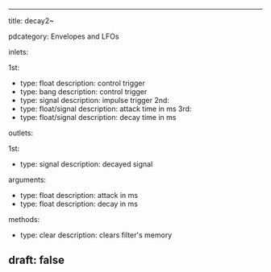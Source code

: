 --- 


title: decay2~

pdcategory: Envelopes and LFOs

inlets:

  1st:
  - type: float
    description: control trigger
  - type: bang
    description: control trigger
  - type: signal
    description: impulse trigger
  2nd:
  - type: float/signal
    description: attack time in ms
  3rd:
  - type: float/signal
    description: decay time in ms

outlets:

  1st:
  - type: signal
    description: decayed signal

arguments:
  - type: float
    description: attack in ms
  - type: float
    description: decay in ms

methods:
  - type: clear
    description: clears filter's memory



draft: false
---